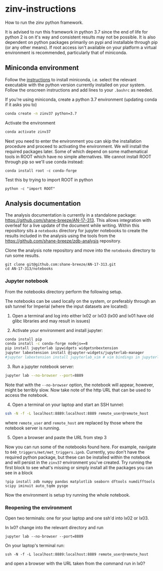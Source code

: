 # zinv-instructions

How to run the zinv python framework.

It is advised to run this framework in python 3.7 since the end of life for python 2 is on it's way and consistent results may not be possible. It is also dependent on python packages primarily on pypi and installable through pip (or any other means). If root access isn't available on your platform a virtual environment is recommended, particularly that of miniconda.

## Miniconda environment

Follow the [instructions](https://docs.conda.io/en/latest/miniconda.html) to install miniconda, i.e. select the relevant executable with the python version currently installed on your system. Follow the onscreen instructions and add lines to your `.bashrc` as needed.

If you're using miniconda, create a python 3.7 environment (updating conda if it asks you to)
```bash
conda create -n zinv37 python=3.7
```

Activate the environment
```bash
conda activate zinv37
```

Next you need to enter the environment you can skip the installation procedure and proceed to activating the environment. We will install the required packages later. Some of which depend on some mathematical tools in ROOT which have no simple alternatives. We cannot install ROOT through pip so we'll use conda instead:
```
conda install root -c conda-forge
```
Test this by trying to import ROOT in python
```
python -c "import ROOT"
```


## Analysis documentation

The analysis documentation is currently in a standalone package: https://github.com/shane-breeze/AN-17-313. This allows integration with overleaf for a live update of the document while writing. Within this repository sits a `notebooks` directory for jupyter notebooks to create the results included in the analysis using the tools from the https://github.com/shane-breeze/zdb-analysis repository.

Clone the analysis note repository and move into the `notebooks` directory to run some results.

```
git clone git@github.com:shane-breeze/AN-17-313.git
cd AN-17-313/notebooks
```

### Jupyter notebook

From the notebooks directory perform the following setup.

The notebooks can be used locally on the system, or preferably through an ssh tunnel for Imperial (where the input datasets are located):

1. Open a terminal and log into either lx02 or lx03 (lx00 and lx01 have old glibc libraries and may result in issues)

2. Activate your environment and install jupyter:
```bash
conda install pip
conda install -c conda-forge nodejs==8
pip install jupyterlab ipywidgets widgetsnbextension
jupyter labextension install @jupyter-widgets/jupyterlab-manager
#jupyter labextension install jupyterlab_vim # vim bindings in jupyterlab
```

3. Run a jupyter notebook server:
```bash
jupyter lab --no-browser --port=8889
```
Note that with the `--no-browser` option, the notebook will appear, however, might be terribly slow. Now take note of the http URL that can be used to access the notebook.

4. Open a terminal on your laptop and start an SSH tunnel:
```bash
ssh -N -f -L localhost:8889:localhost:8889 remote_user@remote_host
```
where `remote_user` and `remote_host` are replaced by those where the notebook server is running.

5. Open a browser and paste the URL from step 3

Now you can run some of the notebooks found here. For example, navigate to `040_triggers/met/met_triggers.ipnb`. Currently, you don't have the required python package, but these can be installed within the notebook and will persist in the `zinv37` environment you've created. Try running the first block to see what's missing or simply install all the packages you can see in a block
```
!pip install zdb numpy pandas matplotlib seaborn dftools numdifftools scipy iminuit auto_tqdm pysge
```

Now the environment is setup try running the whole notebook.

### Reopening the environment

Open two terminals: one for your laptop and one ssh'd into lx02 or lx03.

In lx0? change into the relevant directory and run
```
jupyter lab --no-browser --port=8889
```

On your laptop's terminal run:
```
ssh -N -f -L localhost:8889:localhost:8889 remote_user@remote_host
```
and open a browser with the URL taken from the command run in lx0?
